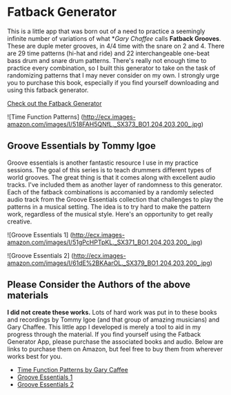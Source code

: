 Fatback Generator
=================

This is a little app that was born out of a need to practice a seemingly infinite number of variations of what **Gary Chaffee* calls **Fatback Grooves**. These are duple meter grooves, in 4/4 time with the snare on 2 and 4. There are 29 time patterns (hi-hat and ride) and 22 interchangeable one-beat bass drum and snare drum patterns. There's really not enough time to practice every combination, so I built this generator to take on the task of randomizing patterns that I may never consider on my own. I strongly urge you to purchase this book, especially if you find yourself downloading and using this fatback generator.

[Check out the Fatback Generator](http://somecallmejosh.github.io/fatback-generator)

![Time Function Patterns]
(http://ecx.images-amazon.com/images/I/518FAH5QNfL._SX373_BO1,204,203,200_.jpg)

## Groove Essentials by Tommy Igoe

Groove essentials is another fantastic resource I use in my practice sessions. The goal of this series is to teach drummers different types of world grooves. The great thing is that it comes along with excellent audio tracks. I've included them as another layer of randomness to this generator. Each of the fatback combinations is accomanied by a randomly selected audio track from the Groove Essentials collection that challenges to play the patterns in a musical setting. The idea is to try hard to make the pattern work, regardless of the musical style. Here's an opportunity to get really creative.

![Groove Essentials 1]
(http://ecx.images-amazon.com/images/I/51gPcHPTpKL._SX371_BO1,204,203,200_.jpg)

![Groove Essentials 2]
(http://ecx.images-amazon.com/images/I/61dE%2BKAarOL._SX379_BO1,204,203,200_.jpg)

## Please Consider the Authors of the above materials

**I did not create these works.** Lots of hard work was put in to these books and recordings by Tommy Igoe (and that group of amazing musicians) and Gary Chaffee. This little app I developed is merely a tool to aid in my progress through the material. If you find yourself using the Fatback Generator App, please purchase the associated books and audio. Below are links to purchase them on Amazon, but feel free to buy them from wherever works best for you.

- [Time Function Patterns by Gary Caffee](http://www.amazon.com/Time-Functioning-Patterns-Book-CD/dp/0769234771/ref=sr_1_1?ie=UTF8&qid=1447286821&sr=8-1&keywords=Gary+Chaffee)
- [Groove Essentials 1](http://www.amazon.com/Groove-Essentials-Play-Along-Complete-Encyclopedia/dp/1423406788/ref=sr_1_1?ie=UTF8&qid=1447286628&sr=8-1&keywords=Groove+Essentials)
- [Groove Essentials 2](http://www.amazon.com/Firth-Presents-Groove-Essentials-Tommy/dp/1423464451/ref=sr_1_4?ie=UTF8&qid=1447286628&sr=8-4&keywords=Groove+Essentials)
